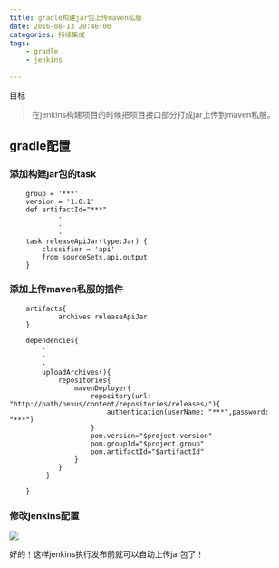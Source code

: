```yaml
---
title: gradle构建jar包上传maven私服
date: 2016-08-13 20:46:00
categories: 持续集成
tags:
    - gradle
    - jenkins
    
---
```


目标
> 在jenkins构建项目的时候把项目接口部分打成jar上传到maven私服。

## gradle配置

### 添加构建jar包的task
``` 
    group = '***'
    version = '1.0.1'
    def artifactId="***"
            ·
            ·
            ·
    task releaseApiJar(type:Jar) {
        classifier = 'api'
        from sourceSets.api.output
    }
```
### 添加上传maven私服的插件
```
    artifacts{
            archives releaseApiJar
    }
    
    dependencies{
        ·
        ·
        ·
        uploadArchives(){
            repositories{
                mavenDeployer{
                    repository(url: "http://path/nexus/content/repositories/releases/"){
                        authentication(userName: "***",password: "***")
                    }
                    pom.version="$project.version"
                    pom.groupId="$project.group"
                    pom.artifactId="$artifactId"
                }
            }
         }
    
    }
```
### 修改jenkins配置
![](http://i2.piimg.com/567571/080478d0b75c2e44.png)

好的！这样jenkins执行发布前就可以自动上传jar包了！
